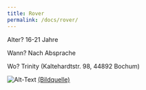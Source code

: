 ```yaml
---
title: Rover
permalink: /docs/rover/
---
```




Alter?  16-21 Jahre

Wann?  Nach Absprache

Wo?  Trinity (Kaltehardtstr. 98, 44892 Bochum)

![Alt-Text](/assets/img/rover_logo.jpg)
<a href="https://dpsg.de/de/vorlagen">(Bildquelle)</a>
